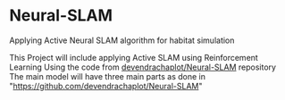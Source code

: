 # Neural-SLAM
Applying Active Neural SLAM algorithm for habitat simulation 

This Project will include applying Active SLAM using Reinforcement Learning Using the code from [devendrachaplot/Neural-SLAM](https://github.com/devendrachaplot/Neural-SLAM) repository
The main model will have three main parts as done in "https://github.com/devendrachaplot/Neural-SLAM"
